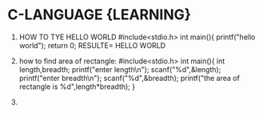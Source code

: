 # C-LANGUAGE {LEARNING}
1) HOW TO TYE HELLO WORLD
#include<stdio.h>
int main(){
printf("hello world");
return 0;
RESULTE= HELLO WORLD


2) how to find area of rectangle:
#include<stdio.h>
int main(){
    int length,breadth;
    printf("enter length\n");
    scanf("%d",&length);
    printf("enter breadth\n");
    scanf("%d",&breadth);
    printf("the area of rectangle is %d",length*breadth);
}


3)
